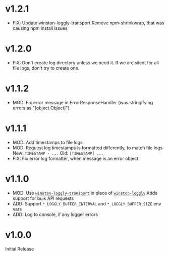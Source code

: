 # v1.2.1

* FIX: Update winston-loggly-transport
       Remove npm-shrinkwrap, that was causing npm install issues

# v1.2.0

* FIX: Don't create log directory unless we need it. If we are silent for all file logs, don't try to create one.

# v1.1.2

* MOD: Fix error message in ErrorResponseHandler
       (was stringifying errors as "[object Object]")

# v1.1.1

* MOD: Add timestamps to file logs
* MOD: Request log timestamps is formatted differently, to match file logs
       New: `TIMESTAMP - ...`
       Old: `[TIMESTAMP] ...`
* FIX: Fix error log formatter, when message is an error object

# v1.1.0

* MOD: Use [`winston-loggly-transport`](https://github.com/aerisweather/winston-loggly-transport) in place of
       [`winston-loggly`](https://github.com/winston/winston-loggly)
       Adds support for bulk API requests
* ADD: Support `*_LOGGLY_BUFFER_INTERVAL` and `*_LOGGLY_BUFFER_SIZE` env vars
* ADD: Log to console, if any logger errors

# v1.0.0

Initial Release
